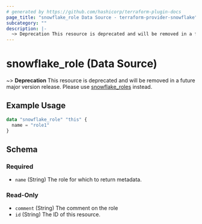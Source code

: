 ```yaml
---
# generated by https://github.com/hashicorp/terraform-plugin-docs
page_title: "snowflake_role Data Source - terraform-provider-snowflake"
subcategory: ""
description: |-
  ~> Deprecation This resource is deprecated and will be removed in a future major version release. Please use snowflake_roles ./roles instead.
---
```


# snowflake_role (Data Source)

~> **Deprecation** This resource is deprecated and will be removed in a future major version release. Please use [snowflake_roles](./roles) instead. <deprecation>

## Example Usage

```terraform
data "snowflake_role" "this" {
  name = "role1"
}
```

<!-- schema generated by tfplugindocs -->
## Schema

### Required

- `name` (String) The role for which to return metadata.

### Read-Only

- `comment` (String) The comment on the role
- `id` (String) The ID of this resource.

